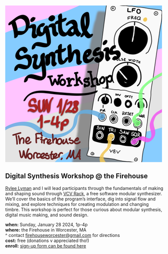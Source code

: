 <a href="/images/digitalsynthesis-firehouse.png" target="_blank"><img src="/images/digitalsynthesis-firehouse.png" alt="flyer for Digital Synthesis Workshop" width="500"/></a>

## Digital Synthesis Workshop @ the Firehouse

<a href="https://ryleealanza.org/" target="_blank">Rylee Lyman</a> and I will lead participants through the fundamentals of making and shaping sound through <a href="https://vcvrack.com/" target="_blank">VCV Rack</a>, a free software modular synthesizer. We’ll cover the basics of the program’s interface, dig into signal flow and mixing, and explore techniques for creating modulation and changing timbre. This workshop is perfect for those curious about modular synthesis, digital music making, and sound design.

**when:** Sunday, January 28 2024, 1p-4p  
**where:** the Firehouse in Worcester, MA  
    ^ contact [firehouseworcester@gmail.com](mailto:firehouseworcester@gmail.com) for directions  
**cost:** free (donations v appreciated tho!)  
**enroll:** <a href="https://forms.gle/SJgC2yXuDKq9WNVX6" target="_blank">sign-up form can be found here</a>